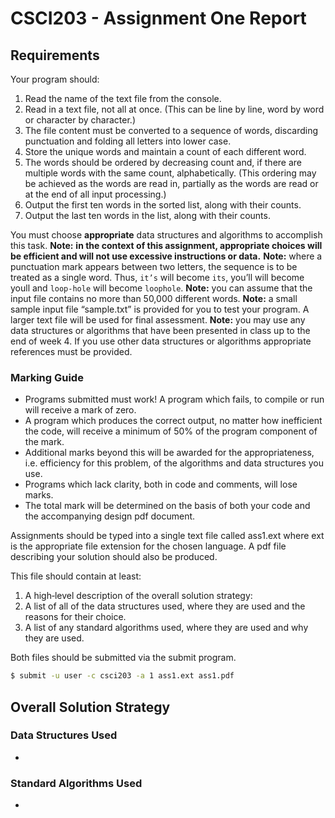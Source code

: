 # CSCI203 - Assignment One Report

## Requirements

Your program should:
1. Read the name of the text file from the console.
2. Read in a text file, not all at once. (This can be line by line, word by word or character by character.)
3. The file content must be converted to a sequence of words, discarding punctuation and folding all letters into lower case.
4. Store the unique words and maintain a count of each different word.
5. The words should be ordered by decreasing count and, if there are multiple words with the same count, alphabetically. (This ordering may be achieved as the words are read in, partially as the words are read or at the end of all input processing.)
6. Output the first ten words in the sorted list, along with their counts.
7. Output the last ten words in the list, along with their counts.

You must choose **appropriate** data structures and algorithms to accomplish this task.
**Note:** **in the context of this assignment, appropriate choices will be efficient and will not use excessive instructions or data.**
**Note:** where a punctuation mark appears between two letters, the sequence is to be treated as a single word. Thus, `it’s` will become `its`, you’ll will become youll and `loop-hole` will become `loophole`.
**Note:** you can assume that the input file contains no more than 50,000 different words.
**Note:** a small sample input file “sample.txt” is provided for you to test your program. A larger text file will be used for final assessment.
**Note:** you may use any data structures or algorithms that have been presented in class up to the end of week 4. If you use other data structures or algorithms appropriate references must be provided.

### Marking Guide

* Programs submitted must work! A program which fails, to compile or run will receive a mark of zero.
* A program which produces the correct output, no matter how inefficient the code, will receive a minimum of 50% of the program component of the mark.
* Additional marks beyond this will be awarded for the appropriateness, i.e. efficiency for this problem, of the algorithms and data structures you use.
* Programs which lack clarity, both in code and comments, will lose marks.
* The total mark will be determined on the basis of both your code and the accompanying design pdf document.

Assignments should be typed into a single text file called ass1.ext where ext is the appropriate file extension for the chosen language. A pdf file describing your solution should also be produced. 

This file should contain at least:

1. A high‐level description of the overall solution strategy:
2. A list of all of the data structures used, where they are used and the reasons for
   their choice.
3. A list of any standard algorithms used, where they are used and why they are used.

Both files should be submitted via the submit program. 

```bash
$ submit -u user -c csci203 -a 1 ass1.ext ass1.pdf
```

## Overall Solution Strategy



### Data Structures Used

* 

### Standard Algorithms Used

* 

